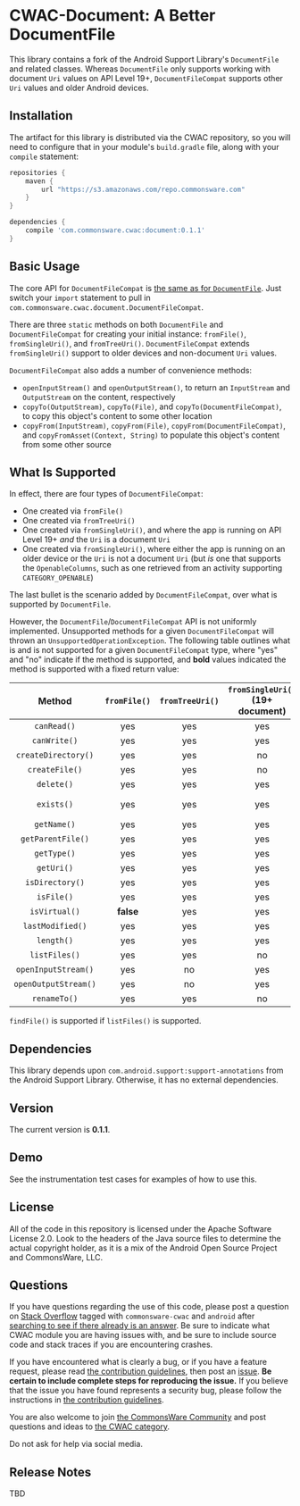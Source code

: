 # CWAC-Document: A Better DocumentFile

This library contains a fork of the Android Support Library's
`DocumentFile` and related classes. Whereas `DocumentFile`
only supports working with document `Uri` values on API Level 19+,
`DocumentFileCompat` supports other `Uri` values and older Android devices.

## Installation

The artifact for this library is distributed via the CWAC repository,
so you will need to configure that in your module's `build.gradle` file,
along with your `compile` statement:

```groovy
repositories {
    maven {
        url "https://s3.amazonaws.com/repo.commonsware.com"
    }
}

dependencies {
    compile 'com.commonsware.cwac:document:0.1.1'
}
```

## Basic Usage

The core API for `DocumentFileCompat` is
[the same as for `DocumentFile`](https://developer.android.com/reference/android/support/v4/provider/DocumentFile.html).
Just switch your `import` statement to pull in
`com.commonsware.cwac.document.DocumentFileCompat`.

There are three `static` methods on both `DocumentFile` and `DocumentFileCompat`
for creating your initial instance: `fromFile()`, `fromSingleUri()`,
and `fromTreeUri()`. `DocumentFileCompat` extends `fromSingleUri()`
support to older devices and non-document `Uri` values.

`DocumentFileCompat` also adds a number of convenience methods:

- `openInputStream()` and `openOutputStream()`, to return an `InputStream` and
`OutputStream` on the content, respectively
- `copyTo(OutputStream)`, `copyTo(File)`, and `copyTo(DocumentFileCompat)`,
to copy this object's content to some other location
- `copyFrom(InputStream)`, `copyFrom(File)`, `copyFrom(DocumentFileCompat)`,
and `copyFromAsset(Context, String)` to populate this object's content from
some other source

## What Is Supported

In effect, there are four types of `DocumentFileCompat`:

- One created via `fromFile()`
- One created via `fromTreeUri()`
- One created via `fromSingleUri()`, and where the app is running on API Level 19+
*and* the `Uri` is a document `Uri`
- One created via `fromSingleUri()`, where either the app is running on an older
device or the `Uri` is not a document `Uri` (but *is* one that supports
the `OpenableColumns`, such as one retrieved from an activity supporting
`CATEGORY_OPENABLE`)

The last bullet is the scenario added by `DocumentFileCompat`, over what is
supported by `DocumentFile`.

However, the `DocumentFile`/`DocumentFileCompat` API is not uniformly implemented.
Unsupported methods for a given `DocumentFileCompat` will thrown an
`UnsupportedOperationException`. The following table outlines what is and is
not supported for a given `DocumentFileCompat` type, where "yes" and "no"
indicate if the method is supported, and **bold** values indicated the method
is supported with a fixed return value:

|Method              |`fromFile()`|`fromTreeUri()`|`fromSingleUri()` (19+ document)|`fromSingleUri()` (other)|
|:------------------:|:----------:|:-------------:|:------------------------------:|:-----------------------:|
|`canRead()`         |yes         |yes            |yes                             |yes|
|`canWrite()`        |yes         |yes            |yes                             |yes|
|`createDirectory()` |yes         |yes            |no                              |no|
|`createFile()`      |yes         |yes            |no                              |no|
|`delete()`          |yes         |yes            |yes                             |no|
|`exists()`          |yes         |yes            |yes                             |yes (returns `canRead()`)|
|`getName()`         |yes         |yes            |yes                             |yes|
|`getParentFile()`   |yes         |yes            |yes                             |yes|
|`getType()`         |yes         |yes            |yes                             |yes|
|`getUri()`          |yes         |yes            |yes                             |yes|
|`isDirectory()`     |yes         |yes            |yes                             |**false**|
|`isFile()`          |yes         |yes            |yes                             |**true**|
|`isVirtual()`       |**false**   |yes            |yes                             |**false**|
|`lastModified()`    |yes         |yes            |yes                             |no|
|`length()`          |yes         |yes            |yes                             |yes|
|`listFiles()`       |yes         |yes            |no                              |no|
|`openInputStream()` |yes         |no             |yes                             |yes|
|`openOutputStream()`|yes         |no             |yes                             |yes|
|`renameTo()`        |yes         |yes            |no                              |no|

`findFile()` is supported if `listFiles()` is supported.

## Dependencies

This library depends upon `com.android.support:support-annotations`
from the Android Support Library. Otherwise, it has no external
dependencies.

## Version

The current version is **0.1.1**.

## Demo

See the instrumentation test cases for examples of how to use this.

## License

All of the code in this repository is licensed under the
Apache Software License 2.0. Look to the headers of the Java source
files to determine the actual copyright holder, as it is a mix of
the Android Open Source Project and CommonsWare, LLC.

## Questions

If you have questions regarding the use of this code, please post a question
on [Stack Overflow](http://stackoverflow.com/questions/ask) tagged with
`commonsware-cwac` and `android` after [searching to see if there already is an answer](https://stackoverflow.com/search?q=[commonsware-cwac]+camera). Be sure to indicate
what CWAC module you are having issues with, and be sure to include source code 
and stack traces if you are encountering crashes.

If you have encountered what is clearly a bug, or if you have a feature request,
please read [the contribution guidelines](.github/CONTRIBUTING.md), then
post an [issue](https://github.com/commonsguy/cwac-netsecurity/issues).
**Be certain to include complete steps for reproducing the issue.**
If you believe that the issue you have found represents a security bug,
please follow the instructions in
[the contribution guidelines](https://github.com/commonsguy/cwac-netsecurity/blob/master/.github/CONTRIBUTING.md#contributing-security-bug-reports).

You are also welcome to join
[the CommonsWare Community](https://community.commonsware.com/)
and post questions
and ideas to [the CWAC category](https://community.commonsware.com/c/cwac).

Do not ask for help via social media.

## Release Notes

TBD
